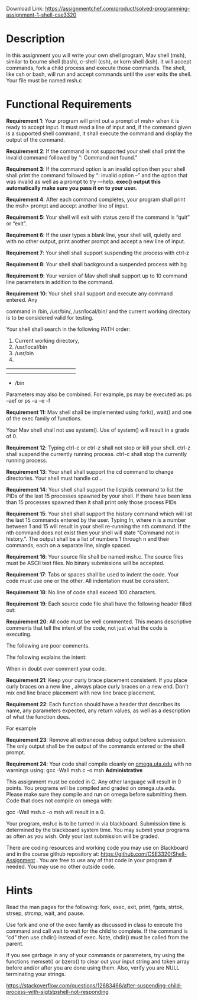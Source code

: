 Download Link: https://assignmentchef.com/product/solved-programming-assignment-1-shell-cse3320
<br>
<h1>Description</h1>

In this assignment you will write your own shell program, Mav shell (msh), similar to bourne shell (bash), c-shell (csh), or korn shell (ksh). It will accept commands, fork a child process and execute those commands. The shell, like csh or bash, will run and accept commands until the user exits the shell. Your file must be named msh.c

<h1>Functional Requirements</h1>

<strong>Requirement 1</strong>: Your program will print out a prompt of msh&gt; when it is ready to accept input. It must read a line of input and, if the command given is a supported shell command, it shall execute the command and display the output of the command.

<strong>Requirement 2</strong>: If the command is not supported your shell shall print the invalid command followed by “: Command not found.”

<strong>Requirement 3</strong>: If the command option is an invalid option then your shell shall print the command followed by “: invalid option –” and the option that was invalid as well as a prompt to try —help. <strong>exec() output this automatically make sure you pass it on to your user.  </strong>

<strong>Requirement 4</strong>: After each command completes, your program shall print the msh&gt; prompt and accept another line of input.

<strong>Requirement 5</strong>: Your shell will exit with status zero if the command is “quit” or “exit”.

<strong>Requirement 6</strong>: If the user types a blank line, your shell will, quietly and with no other output, print another prompt and accept a new line of input.

<strong>Requirement 7</strong>: Your shell shall support suspending the process with ctrl-z

<strong>Requirement 8</strong>: Your shell shall background a suspended process with bg

<strong>Requirement 9</strong>: Your version of Mav shell shall support up to 10 command line parameters in addition to the command.

<strong>Requirement 10</strong>: Your shell shall support and execute any command entered. Any

command in /bin, /usr/bin/, /usr/local/bin/ and the current working directory is to be considered valid for testing.

Your shell shall search in the following PATH order:

<ol>

 <li>Current working directory,</li>

 <li>/usr/local/bin</li>

 <li>/usr/bin</li>

 <li></li>

</ol>

<table>

 <tbody>

  <tr>

   <td width="156"></td>

  </tr>

  <tr>

   <td></td>

   <td></td>

  </tr>

 </tbody>

</table>

<ul>

 <li>/bin</li>

</ul>

Parameters may also be combined. For example, ps may be executed as: ps –aef or ps –a –e -f

<strong>Requirement 11:</strong> Mav shell shall be implemented using fork(), wait() and one of the exec family of functions.

Your Mav shell shall not use system(). Use of system() will result in a grade of 0.

<strong>Requirement 12</strong>: Typing ctrl-c or ctrl-z shall not stop or kill your shell. ctrl-z shall suspend the currently running process. ctrl-c shall stop the currently running process.

<strong>Requirement 13</strong>: Your shell shall support the cd command to change directories. Your shell must handle cd ..

<strong>Requirement 14</strong>: Your shell shall support the listpids command to list the PIDs of the last 15 processes spawned by your shell. If there have been less than 15 processes spawned then it shall print only those process PIDs

<strong>Requirement 15</strong>: Your shell shall support the history command which will list the last 15 commands entered by the user. Typing !n, where n is a number between 1 and 15 will result in your shell re-running the nth command.  If the nth command does not exist then your shell will state “Command not in history.”.  The output shall be a list of numbers 1 through n and their commands, each on a separate line, single spaced.

<strong>Requirement 16</strong>: Your source file shall be named msh.c.  The source files must be ASCII text files. No binary submissions will be accepted.

<strong>Requirement 17</strong>: Tabs or spaces shall be used to indent the code. Your code must use one or the other. All indentation must be consistent.

<strong>Requirement 18</strong>: No line of code shall exceed 100 characters.

<strong>Requirement 19</strong>: Each source code file shall have the following header filled out:

<strong>Requirement 20</strong>: All code must be well commented. This means descriptive comments that tell the intent of the code, not just what the code is executing.

The following are poor comments.

The following explains the intent:

When in doubt over comment your code.

<strong>Requirement 21</strong>: Keep your curly brace placement consistent. If you place curly braces on a new line , always place curly braces on a new end. Don’t mix end line brace placement with new line brace placement.

<strong>Requirement 22</strong>: Each function should have a header that describes its name, any parameters expected, any return values, as well as a description of what the function does.

For example

<strong>Requirement 23</strong>: Remove all extraneous debug output before submission. The only output shall be the output of the commands entered or the shell prompt.

<strong>Requirement 24</strong>: Your code shall compile cleanly on <a href="http://omega.uta.edu/">omega.uta.edu</a> with no warnings using: gcc -Wall msh.c -o msh <strong>Administrative</strong>

This assignment must be coded in C. Any other language will result in 0 points. You programs will be compiled and graded on omega.uta.edu. Please make sure they compile and run on omega before submitting them.  Code that does not compile on omega with:

gcc -Wall msh.c -o msh will result in a 0.

Your program, msh.c is to be turned in via blackboard. Submission time is determined by the blackboard system time. You may submit your programs as often as you wish. Only your last submission will be graded.

There are coding resources and working code you may use on Blackboard and in the course github repository at: https://github.com/CSE3320/Shell-Assignment . You are free to use any of that code in your program if needed.  You may use no other outside code.

<h1>Hints</h1>

Read the man pages for the following: fork, exec, exit, print, fgets, strtok, strsep, strcmp, wait, and pause.

Use fork and one of the exec family as discussed in class to execute the command and call wait to wait for the child to complete. If the command is “cd” then use chdir() instead of exec. Note, chdir() must be called from the parent.

If you see garbage in any of your commands or parameters, try using the functions memset() or bzero() to clear out your input string and token array before and/or after you are done using them. Also, verify you are NULL terminating your strings.

https://stackoverflow.com/questions/12683466/after-suspending-child-process-with-sigtstpshell-not-responding